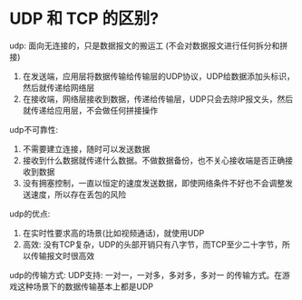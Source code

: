 # UDP 和 TCP 的区别?

udp: 面向无连接的，只是数据报文的搬运工 (不会对数据报文进行任何拆分和拼接)
  1. 在发送端，应用层将数据传输给传输层的UDP协议，UDP给数据添加头标识，然后就传递给网络层
  2. 在接收端，网络层接收到数据，传递给传输层，UDP只会去除IP报文头，然后就传递给应用层，不会做任何拼接操作

udp不可靠性:
  1. 不需要建立连接，随时可以发送数据
  2. 接收到什么数据就传递什么数据。不做数据备份，也不关心接收端是否正确接收到数据
  3. 没有拥塞控制，一直以恒定的速度发送数据，即使网络条件不好也不会调整发送速度，所以存在丢包的风险

udp的优点:
  1. 在实时性要求高的场景(比如视频通话)，就使用UDP
  2. 高效: 没有TCP复杂，UDP的头部开销只有八字节，而TCP至少二十字节，所以传输报文时很高效

udp的传输方式:
  UDP支持: 一对一，一对多，多对多，多对一 的传输方式。在游戏这种场景下的数据传输基本上都是UDP